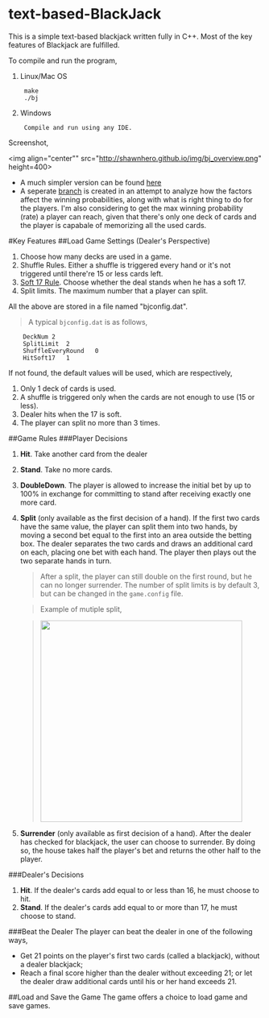 text-based-BlackJack
====================

This is a simple text-based blackjack written fully in C++. Most of the key features of Blackjack are fulfilled.

To compile and run the program,

1. Linux/Mac OS
	
	
		make
		./bj

2. Windows

		Compile and run using any IDE.
		

Screenshot,

<img align="center"" src="http://shawnhero.github.io/img/bj_overview.png" height=400>

- A much simpler version can be found [here](https://github.com/shawnhero/Text-based-Blackjack/tree/easy_mode)
- A seperate [branch](https://github.com/shawnhero/Text-based-Blackjack/tree/auto_analysis) is created in an attempt to analyze how the factors affect the winning probabilities, along with what is right thing to do for the players. I'm also considering to get the max winning probability (rate) a player can reach, given that there's only one deck of cards and the player is capabale of memorizing all the used cards.

#Key Features
##Load Game Settings (Dealer's Perspective)
1. Choose how many decks are used in a game.
2. Shuffle Rules. Either a shuffle is triggered every hand or it's not triggered until there're 15 or less cards left.
3. [Soft 17 Rule](http://www.smartgaming.com/html/articles/soft17.htm). Choose whether the deal stands when he has a soft 17.
4. Split limits. The maximum number that a player can split.

All the above are stored in a file named "bjconfig.dat".

> A typical `bjconfig.dat` is as follows,


		DeckNum	2
		SplitLimit	2
		ShuffleEveryRound	0
		HitSoft17	1


If not found, the default values will be used, which are respectively,

1. Only 1 deck of cards is used.
2. A shuffle is triggered only when the cards are not enough to use (15 or less).
3. Dealer hits when the 17 is soft.
4. The player can split no more than 3 times.


##Game Rules
###Player Decisions
1. **Hit**. Take another card from the dealer
2. **Stand**. Take no more cards.
3. **DoubleDown**. The player is allowed to increase the initial bet by up to 100% in exchange for committing to stand after receiving exactly one more card.
4. **Split** (only available as the first decision of a hand). If the first two cards have the same value, the player can split them into two hands, by moving a second bet equal to the first into an area outside the betting box. The dealer separates the two cards and draws an additional card on each, placing one bet with each hand. The player then plays out the two separate hands in turn.
	> After a split, the player can still double on the first round, but he can no longer surrender. The number of split limits is by default 3, but can be changed in the `game.config` file.
	
	> Example of mutiple split,
	
	><img src="http://shawnhero.github.io/img/bj_split.png" height="400">
	
5. **Surrender** (only available as first decision of a hand). After the dealer has checked for blackjack, the user can choose to surrender. By doing so, the house takes half the player's bet and returns the other half to the player.

###Dealer's Decisions
1. **Hit**. If the dealer's cards add equal to or less than 16, he must choose to hit.
2. **Stand**. If the dealer's cards add equal to or more than 17, he must choose to stand.

###Beat the Dealer
The player can beat the dealer in one of the following ways,
- Get 21 points on the player's first two cards (called a blackjack), without a dealer blackjack;
- Reach a final score higher than the dealer without exceeding 21; or
let the dealer draw additional cards until his or her hand exceeds 21.

##Load and Save the Game
The game offers a choice to load game and save games.

